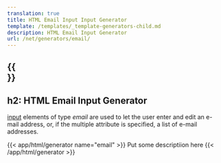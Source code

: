 ```yaml
---
translation: true
title: HTML Email Input Input Generator
template: /templates/_template-generators-child.md
description: HTML Email Input Generator
url: /net/generators/email/
---
```


{{<section overview>}}
---
h2: HTML Email Input Generator
---

[input](https://html.spec.whatwg.org/multipage/input.html#the-input-element) elements of type *email* are used to let the user enter and edit an e-mail address, or, if the multiple attribute is specified, a list of e-mail addresses.

{{< app/html/generator name="email" >}}
Put some descriptiion here
{{< /app/html/generator >}}